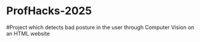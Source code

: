 # ProfHacks-2025
#Project which detects bad posture in the user through Computer Vision on an HTML website
